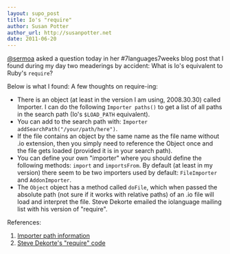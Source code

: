 ```yaml
---
layout: supo_post
title: Io's "require"
author: Susan Potter
author_url: http://susanpotter.net
date: 2011-06-20
---
```


[@sermoa](http://twitter.com/sermoa) asked a question today in her #7languages7weeks blog post that I found during my day two meaderings by 
accident: What is Io's equivalent to Ruby's <code>require</code>?

Below is what I found:
A few thoughts on require-ing:
* There is an object (at least in the version I am using, 2008.30.30) called Importer. I can do the following <code>Importer paths()</code> to get a list of all paths in the search path (Io's <code>$LOAD_PATH</code> equivalent).
* You can add to the search path with: <code>Importer addSearchPath("/your/path/here")</code>.
* If the file contains an object by the same name as the file name without .io extension, then you simply need to reference the Object once and the file gets loaded (provided it is in your search path).
* You can define your own "importer" where you should define the following methods: <code>import</code> and <code>importsFrom</code>. By default (at least in my version) there seem to be two importers used by default: <code>FileImporter</code> and <code>AddonImporter</code>. 
* The <code>Object</code> object has a method called <code>doFile</code>, which when passed the absolute path (not sure if it works with relative paths) of an .io file will load and interpret the file. Steve Dekorte emailed the iolanguage mailing list with his version of "require".

References:

1. [Importer path information](http://tech.groups.yahoo.com/group/iolanguage/message/9804)
1. [Steve Dekorte's "require" code](http://tech.groups.yahoo.com/group/iolanguage/message/9808)

